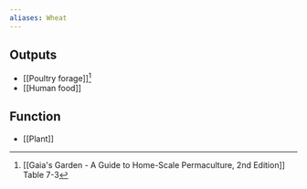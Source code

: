 ```yaml
---
aliases: Wheat
---
```

## Outputs
- [[Poultry forage]][^1]
- [[Human food]]
## Function
- [[Plant]]

[^1]: [[Gaia's Garden - A Guide to Home-Scale Permaculture, 2nd Edition]] Table 7-3